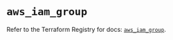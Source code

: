 # `aws_iam_group`

Refer to the Terraform Registry for docs: [`aws_iam_group`](https://registry.terraform.io/providers/hashicorp/aws/6.6.0/docs/resources/iam_group).

